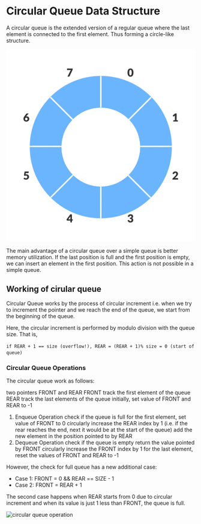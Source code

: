 # Circular Queue Data Structure

A circular queue is the extended version of a regular queue where the last element is connected to the first element. Thus forming a circle-like structure.

![circular queue represenation](../images/circular-increment.webp)

The main advantage of a circular queue over a simple queue is better memory utilization. If the last position is full and the first position is empty, we can insert an element in the first position. This action is not possible in a simple queue.

## Working of cirular queue

Circular Queue works by the process of circular increment i.e. when we try to increment the pointer and we reach the end of the queue, we start from the beginning of the queue.

Here, the circular increment is performed by modulo division with the queue size. That is,

```if REAR + 1 == size (overflow!), REAR = (REAR + 1)% size = 0 (start of queue)```

### Circular Queue Operations
The circular queue work as follows:

two pointers FRONT and REAR
FRONT track the first element of the queue
REAR track the last elements of the queue
initially, set value of FRONT and REAR to -1
1. Enqueue Operation
check if the queue is full
for the first element, set value of FRONT to 0
circularly increase the REAR index by 1 (i.e. if the rear reaches the end, next it would be at the start of the queue)
add the new element in the position pointed to by REAR
2. Dequeue Operation
check if the queue is empty
return the value pointed by FRONT
circularly increase the FRONT index by 1
for the last element, reset the values of FRONT and REAR to -1

However, the check for full queue has a new additional case:

- Case 1: FRONT = 0 && REAR == SIZE - 1
- Case 2: FRONT = REAR + 1

The second case happens when REAR starts from 0 due to circular increment and when its value is just 1 less than FRONT, the queue is full.

![circular queue operation](../images/circular-queue-program.webp)


